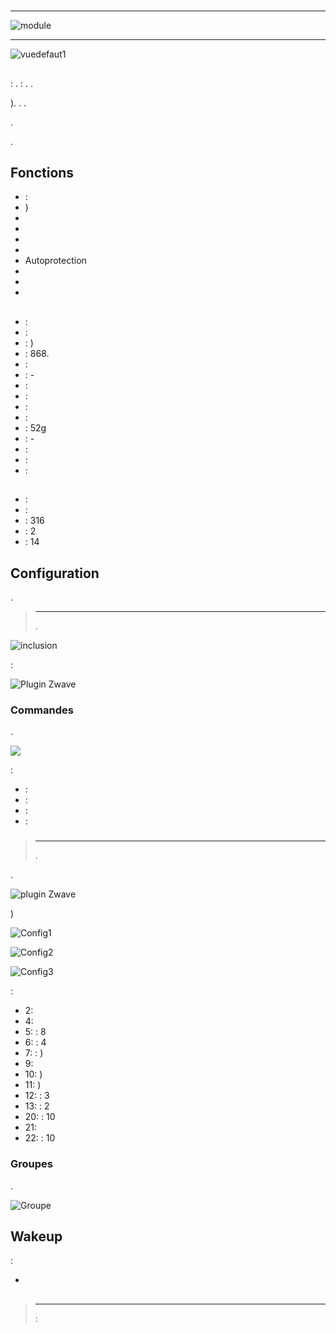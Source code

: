 # 

****

![module](images/philio.pst02c/module.jpg)

****

![vuedefaut1](images/philio.pst02c/vuedefaut1.jpg)

## 

 : .  : . .

). . .

.

.

## Fonctions

-   : 
-   )
-   
-   
-   
-   
-   Autoprotection
-   
-   
-   

## 

-    : 
-    : 
-    : )
-    : 868.
-    : 
-    : -
-    : 
-    :
  -    : 
  -    : 
-    : 52g
-    : -
-    : 
-    : 
-    : 

## 

-    : 
-    : 
-    : 316
-    : 2
-    : 14

## Configuration

 [](https://doc.jeedom.com/de_DE/plugins/automation%20protocol/openzwave/).

> ****
>
> .

![inclusion](images/philio.pst02c/inclusion.jpg)

 :

![Plugin Zwave](images/philio.pst02c/information.jpg)

### Commandes

.

![](images/philio.pst02c/commandes.jpg)

 :

-    : 
-    : 
-    : 
-    : 

### 

> ****
>
> .

.

![ plugin Zwave](images/plugin/bouton_configuration.jpg)

)

![Config1](images/philio.pst02c/config1.jpg)

![Config2](images/philio.pst02c/config2.jpg)

![Config3](images/philio.pst02c/config3.jpg)

 :

-   2: 
-   4: 
-   5:  : 8
-   6:  : 4
-   7:  : )
-   9: 
-   10: )
-   11: )
-   12:  : 3
-   13:  : 2
-   20:  : 10
-   21: 
-   22:  : 10

### Groupes

.

![Groupe](images/philio.pst02c/groupe.jpg)

## Wakeup

 :

-   

## 

> ****
>
>  : 
